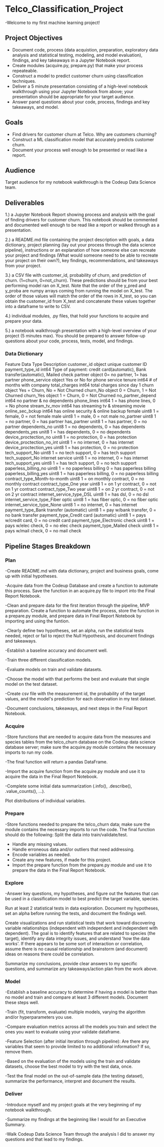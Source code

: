 # Telco_Classification_Project
-Welcome to my first machine learning project! 

## Project Objectives
- Document code, process (data acquistion, preparation, exploratory data analysis and statistical testing, modeling, and model evaluation), findings, and key takeaways in a Jupyter Notebook report.
- Create modules (acquire.py, prepare.py) that make your process repeateable.
- Construct a model to predict customer churn using classification techniques.
- Deliver a 5 minute presentation consisting of a high-level notebook walkthrough using your Jupyter Notebook from above; your presentation should be appropriate for your target audience.
- Answer panel questions about your code, process, findings and key takeaways, and model.

## Goals
- Find drivers for customer churn at Telco. Why are customers churning?
- Construct a ML classification model that accurately predicts customer churn.
- Document your process well enough to be presented or read like a report.

## Audience

Target audience for my notebook walkthrough is the Codeup Data Science team. 



## Deliverables
1.) a Jupyter Notebook Report showing process and analysis with the goal of finding drivers for customer churn. This notebook should be commented and documented well enough to be read like a report or walked through as a presentation.

2.) a README.md file containing the project description with goals, a data dictionary, project planning (lay out your process through the data science pipeline), instructions or an explanation of how someone else can recreate your project and findings (What would someone need to be able to recreate your project on their own?), key findings, recommendations, and takeaways from your project.

3.) a CSV file with customer_id, probability of churn, and prediction of churn. (1=churn, 0=not_churn). These predictions should be from your best performing model ran on X_test. Note that the order of the y_pred and y_proba are numpy arrays coming from running the model on X_test. The order of those values will match the order of the rows in X_test, so you can obtain the customer_id from X_test and concatenate these values together into a dataframe to write to CSV.

4.) individual modules, .py files, that hold your functions to acquire and prepare your data.

5.) a notebook walkthrough presentation with a high-level overview of your project (5 minutes max). You should be prepared to answer follow-up questions about your code, process, tests, model, and findings.


### Data Dictionary



Feature	Data Type	Description
customer_id	object	unique customer ID
payment_type_id	int64	Type of payment: credit card(automatic), Bank transfer(automatic), Mailed check
partner	object	0= no partner, 1= has partner
phone_service	object	Yes or No for phone service
tenure	int64	# of months with company
total_charges	int64	total charges since day 1
churn	object	Yes = Churn, No = Not Churned
churn_No	object	0 = Churn, 1 = Not Churned
churn_Yes	object	1 = Churn, 0 = Not Churned
no_partner_depend	int64	no partner & no dependents
phone_lines	int64	1 = has phone lines, 0 = No phone
stream_tv_mov	int64	has streaming tv & streaming movie
online_sec_bckup	int64	has online security & online backup
female	uint8	1 = female, 0 = not female
male	uint8	1 = male, 0 = not male
no_partner	uint8	1 = no partner, 0 = has partner
has_partner	unit8	1 = has partner, 0 = no partner
dependents_no	unit8	1 = no dependents, 0 = has dependents
dependents_yes	unit8	1 = has dependents, 0 = no dependents
device_proctection_no	uint8	1 = no protection, 0 = has protection
device_proctection_no_int	uint8	1 = no internet, 0 = has internet
device_proctection_yes	uint8	1 = has protection, 0 = no protection
tech_support_No	uint8	1 = no tech support, 0 = has tech support
tech_support_No internet service	uint8	1 = no internet, 0 = has internet
tech_support_yes	uint8	1 = has tech support, 0 = no tech support
paperless_billing_no	uint8	1 = no paperless billing 0 = has paperless billing
paperless_billing_yes	uint8	1 = has paperless billing, 0 = no paperless billing
contract_type_Month-to-month	uint8	1 = on monthly contract, 0 = no monthly contract
contract_type_One year	uint8	1 = on 1 yr contract, 0 = not on 1 yr contract
contract_type_Two year	uint8	1 = on 2 yr contract, 0 = not on 2 yr contract
internet_service_type_DSL	uint8	1 = has dsl, 0 = no dsl
internet_service_type_Fiber optic	uint8	1 = has fiber optic, 0 = no fiber optic
internet_service_type_None	uint8	1 = no internet, 0 = has internet
payment_type_Bank transfer (automatic)	uint8	1 = pay w/bank transfer, 0 = no bank transfer
payment_type_Credit card (automatic)	uint8	1 = pays w/credit card, 0 = no credit card
payment_type_Electronic check	uint8	1 = pays w/elec check, 0 = no elec check
payment_type_Mailed check	uint8	1 = pays w/mail check, 0 = no mail check




## Pipeline Stages Breakdown

### Plan 

-Create README.md with data dictionary, project and business goals, come up with initial hypotheses.

-Acquire data from the Codeup Database and create a function to automate this process. Save the function in an acquire.py file to import into the Final Report Notebook.

-Clean and prepare data for the first iteration through the pipeline, MVP preparation. Create a function to automate the process, store the function in a prepare.py module, and prepare data in Final Report Notebook by importing and using the funtion.

-Clearly define two hypotheses, set an alpha, run the statistical tests needed, reject or fail to reject the Null Hypothesis, and document findings and takeaways.

-Establish a baseline accuracy and document well.

-Train three different classification models.

-Evaluate models on train and validate datasets.

-Choose the model with that performs the best and evaluate that single model on the test dataset.

-Create csv file with the measurement id, the probability of the target values, and the model's prediction for each observation in my test dataset.

-Document conclusions, takeaways, and next steps in the Final Report Notebook.

### Acquire 

-Store functions that are needed to acquire data from the measures and species tables from the telco_churn database on the Codeup data science database server; make sure the acquire.py module contains the necessary imports to run my code.

-The final function will return a pandas DataFrame.

-Import the acquire function from the acquire.py module and use it to acquire the data in the Final Report Notebook.

-Complete some initial data summarization (.info(), .describe(), .value_counts(), ...).

Plot distributions of individual variables.

### Prepare

-Store functions needed to prepare the telco_churn data; make sure the module contains the necessary imports to run the code. 
The final function should do the following: 
Split the data into train/validate/test. 
- Handle any missing values. 
- Handle erroneous data and/or outliers that need addressing. 
- Encode variables as needed. 
- Create any new features, if made for this project.
- Import the prepare function from the prepare.py module and use it to prepare the data in the Final Report Notebook.

### Explore

-Answer key questions, my hypotheses, and figure out the features that can be used in a classification model to best predict the target variable, species.

Run at least 2 statistical tests in data exploration. Document my hypotheses, set an alpha before running the tests, and document the findings well.

Create visualizations and run statistical tests that work toward discovering variable relationships (independent with independent and independent with dependent). The goal is to identify features that are related to species (the target), identify any data integrity issues, and understand 'how the data works'. If there appears to be some sort of interaction or correlation, assume there is no causal relationship and brainstorm (and document) ideas on reasons there could be correlation.

Summarize my conclusions, provide clear answers to my specific questions, and summarize any takeaways/action plan from the work above.

### Model

-Establish a baseline accuracy to determine if having a model is better than no model and train and compare at least 3 different models. Document these steps well.

-Train (fit, transform, evaluate) multiple models, varying the algorithm and/or hyperparameters you use.

-Compare evaluation metrics across all the models you train and select the ones you want to evaluate using your validate dataframe.

-Feature Selection (after initial iteration through pipeline): Are there any variables that seem to provide limited to no additional information? If so, remove them.

-Based on the evaluation of the models using the train and validate datasets, choose the best model to try with the test data, once.

-Test the final model on the out-of-sample data (the testing dataset), summarize the performance, interpret and document the results.

### Deliver

-Introduce myself and my project goals at the very beginning of my notebook walkthrough.

-Summarize my findings at the beginning like I would for an Executive Summary. 

-Walk Codeup Data Science Team through the analysis I did to answer my questions and that lead to my findings. 








